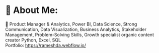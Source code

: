 # 💫 About Me:
🌱  Product Manager & Analytics, Power BI, Data Science, Strong Communication, Data Visualization, Business Analytics, Stakeholder Management, Problem-Solving Skills, Growth specialist organic content creator Python, Excel, SQL <br> 
Portfolio: https://rameshda.webflow.io/



<!-- Proudly created with GPRM ( https://gprm.itsvg.in ) -->

